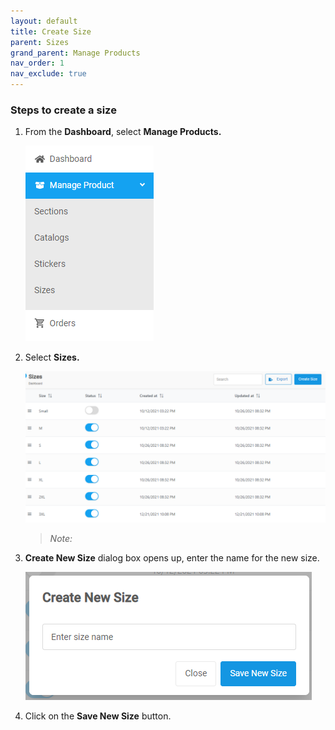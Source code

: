 ```yaml
---
layout: default
title: Create Size
parent: Sizes
grand_parent: Manage Products
nav_order: 1
nav_exclude: true
---
```


### Steps to create a size

1. From the **Dashboard**, select **Manage Products.**

   ![sections_image](../../../images/manageproducts/mng1.png "Manage Prdouct")

2. Select **Sizes.**

   ![sizes_page](../../../images/manageproducts/size2.png "Sizes Page")

   > _Note:_

3. **Create New Size** dialog box opens up, enter the name for the new size.

   ![create_new_size_dialog_box](../../../images/manageproducts/size3.png "Create Sizes Dialog Box")

4. Click on the **Save New Size** button.
